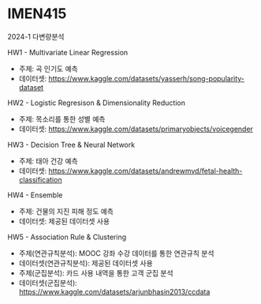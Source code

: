 # IMEN415
2024-1 다변량분석

HW1 - Multivariate Linear Regression 
- 주제: 곡 인기도 예측
- 데이터셋: https://www.kaggle.com/datasets/yasserh/song-popularity-dataset


HW2 - Logistic Regresison & Dimensionality Reduction
- 주제: 목소리를 통한 성별 예측
- 데이터셋: https://www.kaggle.com/datasets/primaryobjects/voicegender


HW3 - Decision Tree & Neural Network
- 주제: 태아 건강 예측
- 데이터셋: https://www.kaggle.com/datasets/andrewmvd/fetal-health-classification


HW4 - Ensemble
- 주제: 건물의 지진 피해 정도 예측
- 데이터셋: 제공된 데이터셋 사용


HW5 - Association Rule & Clustering
- 주제(연관규칙분석): MOOC 강좌 수강 데이터를 통한 연관규칙 분석
- 데이터셋(연관규칙분석): 제공된 데이터셋 사용
- 주제(군집분석): 카드 사용 내역을 통한 고객 군집 분석
- 데이터셋(군집분석): https://www.kaggle.com/datasets/arjunbhasin2013/ccdata
